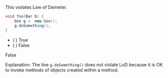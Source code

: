<panel header="{{ icon_Q_A }} LoD violation?">
<question>

This violates Law of Demeter.

```java
void foo(Bar b) {
    Goo g =  new Goo();
    g.doSomething();
}
```

- ( ) True
- ( ) False

<div slot="answer">

False

Explanation: The line `g.doSomething()` does not violate LoD because it is OK to invoke methods of objects created within a method. 

</div>
</question>
</panel>
